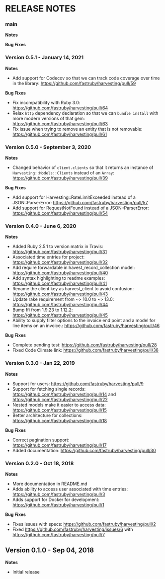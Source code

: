 # RELEASE NOTES

### main

**Notes**

**Bug Fixes**

### Version 0.5.1 - January 14, 2021

**Notes**
- Add support for Codecov so that we can track code coverage over time in the
library: https://github.com/fastruby/harvesting/pull/59

**Bug Fixes**
- Fix incompatibility with Ruby 3.0: https://github.com/fastruby/harvesting/pull/64
- Relax `http` dependency declaration so that we can `bundle install` with more
modern versions of that gem: https://github.com/fastruby/harvesting/pull/63
- Fix issue when trying to remove an entity that is not removable:
https://github.com/fastruby/harvesting/pull/61

### Version 0.5.0 - September 3, 2020

**Notes**
- Changed behavior of `client.clients` so that it returns an instance of `Harvesting::Models::Clients` instead of an `Array`: https://github.com/fastruby/harvesting/pull/39

**Bug Fixes**
- Add support for Harvesting::RateLimitExceeded instead of a JSON::ParserError: https://github.com/fastruby/harvesting/pull/57
- Add support for RequestNotFound instead of a JSON::ParserError: https://github.com/fastruby/harvesting/pull/54

### Version 0.4.0 - June 6, 2020

**Notes**
- Added Ruby 2.5.1 to version matrix in Travis: https://github.com/fastruby/harvesting/pull/31
- Associated time entries for project: https://github.com/fastruby/harvesting/pull/32
- Add require forwardable in havest_record_collection model: https://github.com/fastruby/harvesting/pull/40
- Add syntax highlighting to readme examples: https://github.com/fastruby/harvesting/pull/41
- Rename the client key as harvest_client to avoid confusion: https://github.com/fastruby/harvesting/pull/43
- Update rake requirement from ~> 10.0 to ~> 13.0: https://github.com/fastruby/harvesting/pull/44
- Bump ffi from 1.9.23 to 1.12.2: https://github.com/fastruby/harvesting/pull/45
- Ability to supply filter options to the invoice end point and a model for line items on an invoice.: https://github.com/fastruby/harvesting/pull/46

**Bug Fixes**

- Complete pending test: https://github.com/fastruby/harvesting/pull/28
- Fixed Code Climate link: https://github.com/fastruby/harvesting/pull/38


### Version 0.3.0 - Jan 22, 2019

**Notes**

- Support for users: https://github.com/fastruby/harvesting/pull/9
- Support for fetching single records: https://github.com/fastruby/harvesting/pull/14 and https://github.com/fastruby/harvesting/pull/22
- Nested models make it easier to access data: https://github.com/fastruby/harvesting/pull/15
- Better architecture for collections: https://github.com/fastruby/harvesting/pull/18

**Bug Fixes**

- Correct pagination support: https://github.com/fastruby/harvesting/pull/17
- Added documentation: https://github.com/fastruby/harvesting/pull/30

### Version 0.2.0 - Oct 18, 2018

**Notes**

- More documentation in README.md
- Adds ability to access user associated with time entries: https://github.com/fastruby/harvesting/pull/3
- Adds support for Docker for development: https://github.com/fastruby/harvesting/pull/1

**Bug Fixes**

- Fixes issues with specs: https://github.com/fastruby/harvesting/pull/2
- Fixed https://github.com/fastruby/harvesting/issues/6 with https://github.com/fastruby/harvesting/pull/7

## Version 0.1.0 - Sep 04, 2018

**Notes**

- Initial release
